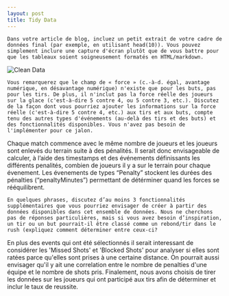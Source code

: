 ```yaml
---
layout: post
title: Tidy Data
---
```


```
Dans votre article de blog, incluez un petit extrait de votre cadre de données final (par exemple, en utilisant head(10)). Vous pouvez simplement inclure une capture d'écran plutôt que de vous battre pour que les tableaux soient soigneusement formatés en HTML/markdown. 
```
![Clean Data](/images/clean_data.png)


```
Vous remarquerez que le champ de « force » (c.-à-d. égal, avantage numérique, en désavantage numérique) n'existe que pour les buts, pas pour les tirs. De plus, il n'inclut pas la force réelle des joueurs sur la glace (c'est-à-dire 5 contre 4, ou 5 contre 3, etc.). Discutez de la façon dont vous pourriez ajouter les informations sur la force réelle (c'est-à-dire 5 contre 4, etc.) aux tirs et aux buts, compte tenu des autres types d'événements (au-delà des tirs et des buts) et des fonctionnalités disponibles. Vous n'avez pas besoin de l'implémenter pour ce jalon.
```
Chaque match commence avec le même nombre de joueurs et les joueurs sont enlevés du terrain suite à des pénalités. Il serait donc envisageable de calculer, à l’aide des timestamps et des événements définissants les différents penalités, combien de joueurs il y a sur le terrain pour chaque évenement. Les évenements de types “Penalty” stockent les durées des pénalties (“penaltyMinutes”) permettant de détérminer quand les forces se rééquilibrent.


```
En quelques phrases, discutez d’au moins 3 fonctionnalités supplémentaires que vous pourriez envisager de créer à partir des données disponibles dans cet ensemble de données. Nous ne cherchons pas de réponses particulières, mais si vous avez besoin d’inspiration, un tir ou un but pourrait-il être classé comme un rebond/tir dans le rush (expliquez comment déterminer entre ceux-ci?
```
En plus des events qui ont été sélectionnés il serait interessant de considérer les 'Missed Shots' et 'Blocked Shots' pour analyser si elles sont ratées parce qu'elles sont prises à une certaine distance. On pourrait aussi envisager qu'il y ait une correlation entre le nombre de penalties d'une équipe et le nombre de shots pris. Finalement, nous avons choisis de tirer les données sur les joueurs qui ont participé aux tirs afin de déterminer et inclur le taux de reussite.

